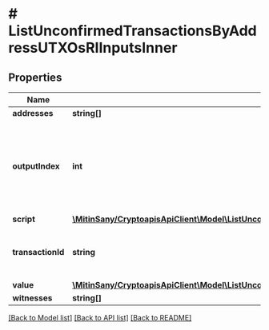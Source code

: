 # # ListUnconfirmedTransactionsByAddressUTXOsRIInputsInner

## Properties

Name | Type | Description | Notes
------------ | ------------- | ------------- | -------------
**addresses** | **string[]** |  | [optional]
**outputIndex** | **int** | It refers to the index of the output address of this transaction. The index starts from 0. |
**script** | [**\MitinSany/CryptoapisApiClient\Model\ListUnconfirmedTransactionsByAddressUTXOsRIInputsInnerScript**](ListUnconfirmedTransactionsByAddressUTXOsRIInputsInnerScript.md) |  |
**transactionId** | **string** | Represents the reference transaction identifier. |
**value** | [**\MitinSany/CryptoapisApiClient\Model\ListUnconfirmedTransactionsByAddressUTXOsRIInputsInnerValue**](ListUnconfirmedTransactionsByAddressUTXOsRIInputsInnerValue.md) |  | [optional]
**witnesses** | **string[]** |  | [optional]

[[Back to Model list]](../../README.md#models) [[Back to API list]](../../README.md#endpoints) [[Back to README]](../../README.md)
